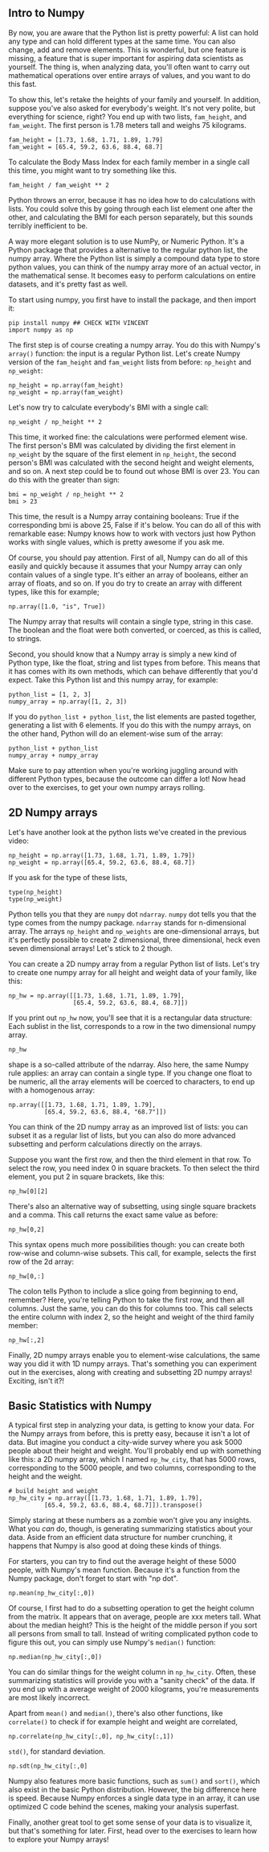 ## Intro to Numpy

By now, you are aware that the Python list is pretty powerful: A list can hold any type and can hold different types at the same time. You can also change, add and remove elements. This is wonderful, but one feature is missing, a feature that is super important for aspiring data scientists as yourself. The thing is, when analyzing data, you'll often want to carry out mathematical operations over entire arrays of values, and you want to do this fast. 

To show this, let's retake the heights of your family and yourself. In addition, suppose you've also asked for everybody's weight. It's not very polite, but everything for science, right? You end up with two lists, `fam_height`, and `fam_weight`. The first person is 1.78 meters tall and weighs 75 kilograms.

```
fam_height = [1.73, 1.68, 1.71, 1.89, 1.79]
fam_weight = [65.4, 59.2, 63.6, 88.4, 68.7]
```

To calculate the Body Mass Index for each family member in a single call this time, you might want to try something like this.

```
fam_height / fam_weight ** 2
```

Python throws an error, because it has no idea how to do calculations with lists. You could solve this by going through each list element one after the other, and calculating the BMI for each person separately, but this sounds terribly inefficient to be.

A way more elegant solution is to use NumPy, or Numeric Python. It's a Python package that provides a alternative to the regular python list, the numpy array. Where the Python list is simply a compound data type to store python values, you can think of the numpy array more of an actual vector, in the mathematical sense. It becomes easy to perform calculations on entire datasets, and it's pretty fast as well.

To start using numpy, you first have to install the package, and then import it:

```
pip install numpy ## CHECK WITH VINCENT
import numpy as np
```

The first step is of course creating a numpy array. You do this with Numpy's `array()` function: the input is a regular Python list. Let's create Numpy version of the `fam_height` and `fam_weight` lists from before: `np_height` and `np_weight`:

```
np_height = np.array(fam_height)
np_weight = np.array(fam_weight)
```

Let's now try to calculate everybody's BMI with a single call:

```
np_weight / np_height ** 2
```

This time, it worked fine: the calculations were performed element wise. The first person's BMI was calculated by dividing the first element in `np_weight` by the square of the first element in `np_height`, the second person's BMI was calculated with the second height and weight elements, and so on. A next step could be to found out whose BMI is over 23. You can do this with the greater than sign:

```
bmi = np_weight / np_height ** 2
bmi > 23
```

This time, the result is a Numpy array containing booleans: True if the corresponding bmi is above 25, False if it's below. You can do all of this with remarkable ease: Numpy knows how to work with vectors just how Python works with single values, which is pretty awesome if you ask me.

Of course, you should pay attention. First of all, Numpy can do all of this easily and quickly because it assumes that your Numpy array can only contain values of a single type. It's either an array of booleans, either an array of floats, and so on. If you do try to create an array with different types, like this for example;

```
np.array([1.0, "is", True])
```

The Numpy array that results will contain a single type, string in this case. The boolean and the float were both converted, or coerced, as this is called, to strings.

Second, you should know that a Numpy array is simply a new kind of Python type, like the float, string and list types from before. This means that it has comes with its own methods, which can behave differently that you'd expect. Take this Python list and this numpy array, for example:

```
python_list = [1, 2, 3]
numpy_array = np.array([1, 2, 3])
```

If you do `python_list + python_list`, the list elements are pasted together, generating a list with 6 elements. If you do this with the numpy arrays, on the other hand, Python will do an element-wise sum of the array:

```
python_list + python_list
numpy_array + numpy_array
```

Make sure to pay attention when you're working juggling around with different Python types, because the outcome can differ a lot! Now head over to the exercises, to get your own numpy arrays rolling.

## 2D Numpy arrays

Let's have another look at the python lists we've created in the previous video:

```
np_height = np.array([1.73, 1.68, 1.71, 1.89, 1.79])
np_weight = np.array([65.4, 59.2, 63.6, 88.4, 68.7])
```

If you ask for the type of these lists,

```
type(np_height)
type(np_weight)
```

Python tells you that they are `numpy` dot `ndarray`. `numpy` dot tells you that the type comes from the numpy package. `ndarray` stands for n-dimensional array. The arrays `np_height` and `np_weights` are one-dimensional arrays, but it's perfectly possible to create 2 dimensional, three dimensional, heck even seven dimensional arrays! Let's stick to 2 though.

You can create a 2D numpy array from a regular Python list of lists. Let's try to create one numpy array for all height and weight data of your family, like this:

```
np_hw = np.array([[1.73, 1.68, 1.71, 1.89, 1.79],
                  [65.4, 59.2, 63.6, 88.4, 68.7]])
```

If you print out `np_hw` now, you'll see that it is a rectangular data structure: Each sublist in the list, corresponds to a row in the two dimensional numpy array.

```
np_hw
```

shape is a so-called attribute of the ndarray. Also here, the same Numpy rule applies: an array can contain a single type. If you change one float to be numeric, all the array elements will be coerced to characters, to end up with a homogenous array:

```
np.array([[1.73, 1.68, 1.71, 1.89, 1.79],
          [65.4, 59.2, 63.6, 88.4, "68.7"]])
```

You can think of the 2D numpy array as an improved list of lists: you can subset it as a regular list of lists, but you can also do more advanced subsetting and perform calculations directly on the arrays. 

Suppose you want the first row, and then the third element in that row. To select the row, you need index 0 in square brackets. To then select the third element, you put 2 in square brackets, like this:

```
np_hw[0][2]
```

There's also an alternative way of subsetting, using single square brackets and a comma. This call returns the exact same value as before:

```
np_hw[0,2]
```

This syntax opens much more possibilities though: you can create both row-wise and column-wise subsets. This call, for example, selects the first row of the 2d array:

```
np_hw[0,:]
```

The colon tells Python to include a slice going from beginning to end, remember? Here, you're telling Python to take the first row, and then all columns. Just the same, you can do this for columns too. This call selects the entire column with index 2, so the height and weight of the third family member:

```
np_hw[:,2]
```

Finally, 2D numpy arrays enable you to element-wise calculations, the same way you did it with 1D numpy arrays. That's something you can experiment out in the exercises, along with creating and subsetting 2D numpy arrays! Exciting, isn't it?!


## Basic Statistics with Numpy

A typical first step in analyzing your data, is getting to know your data. For the Numpy arrays from before, this is pretty easy, because it isn't a lot of data. But imagine you conduct a city-wide survey where you ask 5000 people about their height and weight. You'll probably end up with something like this: a 2D numpy array, which I named `np_hw_city`, that has 5000 rows, corresponding to the 5000 people, and two columns, corresponding to the height and the weight.

```
# build height and weight
np_hw_city = np.array([[1.73, 1.68, 1.71, 1.89, 1.79],
          [65.4, 59.2, 63.6, 88.4, 68.7]]).transpose()
```

Simply staring at these numbers as a zombie won't give you any insights. What you _can_ do, though, is generating summarizing statistics about your data. Aside from an efficient data structure for number crunching, it happens that Numpy is also good at doing these kinds of things. 

For starters, you can try to find out the average height of these 5000 people, with Numpy's mean function. Because it's a function from the Numpy package, don't forget to start with "np dot". 

```
np.mean(np_hw_city[:,0])
```

Of course, I first had to do a subsetting operation to get the height column from the matrix. It appears that on average, people are xxx meters tall. What about the median height? This is the height of the middle person if you sort all persons from small to tall. Instead of writing complicated python code to figure this out, you can simply use Numpy's `median()` function:

```
np.median(np_hw_city[:,0])
```

You can do similar things for the weight column in `np_hw_city`. Often, these summarizing statistics will provide you with a "sanity check" of the data. If you end up with a average weight of 2000 kilograms, you're measurements are most likely incorrect.

Apart from `mean()` and `median()`, there's also other functions, like `correlate()` to check if for example height and weight are correlated,

```
np.correlate(np_hw_city[:,0], np_hw_city[:,1])
```

`std()`, for standard deviation. 

```
np.sdt(np_hw_city[:,0]
```

Numpy also features more basic functions, such as `sum()` and `sort()`, which also exist in the basic Python distribution. However, the big difference here is speed. Because Numpy enforces a single data type in an array, it can use optimized C code behind the scenes, making your analysis superfast. 

Finally, another great tool to get some sense of your data is to visualize it, but that's something for later. First, head over to the exercises to learn how to explore your Numpy arrays!